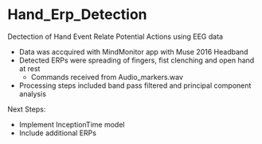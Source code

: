 # Hand_Erp_Detection
Dectection of Hand Event Relate Potential Actions using EEG data

- Data was accquired with MindMonitor app with Muse 2016 Headband
- Detected ERPs were spreading of fingers, fist clenching and open hand at rest
  - Commands received from Audio_markers.wav
- Processing steps included band pass filtered and principal component analysis

Next Steps:
- Implement InceptionTime model
- Include additional ERPs

